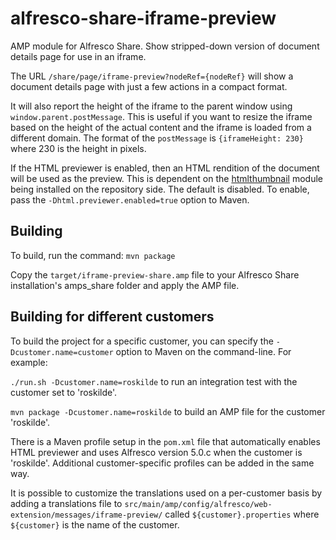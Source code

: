 # alfresco-share-iframe-preview
AMP module for Alfresco Share.
Show stripped-down version of document details page for use in an iframe.

The URL `/share/page/iframe-preview?nodeRef={nodeRef}` will show a document details page with just a few actions in a compact format.

It will also report the height of the iframe to the parent window using 
`window.parent.postMessage`. This is useful if you want to resize the iframe
 based on the height of the actual content and the iframe is loaded from a 
 different domain. The format of the `postMessage` is `{iframeHeight: 230}` 
 where 230 is the height in pixels.

If the HTML previewer is enabled, then an HTML rendition of the document 
will be used as the preview. This is dependent on the [htmlthumbnail](https://github.com/magenta-aps/htmlthumbnail/) module being installed on the repository 
side. The default is disabled. To enable, pass the
`-Dhtml.previewer.enabled=true` option to Maven.

## Building

To build, run the command: `mvn package`

Copy the `target/iframe-preview-share.amp` file to your Alfresco Share
installation's amps_share folder and apply the AMP file.

## Building for different customers

To build the project for a specific customer, you can specify the 
`-Dcustomer.name=customer` option to Maven on the command-line. For example:

`./run.sh -Dcustomer.name=roskilde` to run an integration test with the 
customer set to 'roskilde'.

`mvn package -Dcustomer.name=roskilde` to build an AMP file for the customer 
'roskilde'.

There is a Maven profile setup in the `pom.xml` file that automatically 
enables HTML previewer and uses Alfresco version 5.0.c when the customer is 
'roskilde'. Additional customer-specific profiles can be added in the same way.

It is possible to customize the translations used on a per-customer basis by
 adding a translations file to 
 `src/main/amp/config/alfresco/web-extension/messages/iframe-preview/` 
 called `${customer}.properties` where `${customer}` is the name of the 
 customer.
